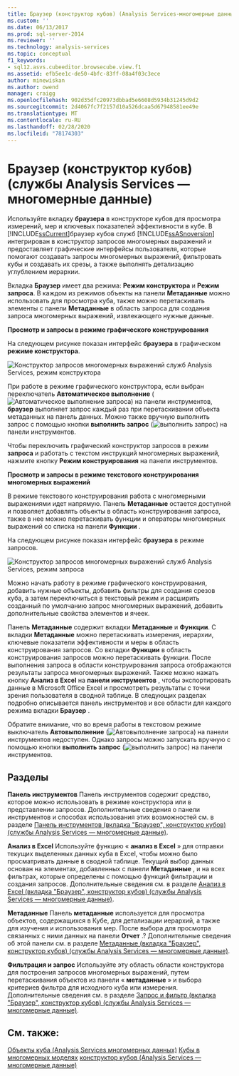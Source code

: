 ```yaml
---
title: Браузер (конструктор кубов) (Analysis Services-многомерные данные) | Документация Майкрософт
ms.custom: ''
ms.date: 06/13/2017
ms.prod: sql-server-2014
ms.reviewer: ''
ms.technology: analysis-services
ms.topic: conceptual
f1_keywords:
- sql12.asvs.cubeeditor.browsecube.view.f1
ms.assetid: efb5ee1c-de50-4bfc-83ff-08a4f03c3ece
author: minewiskan
ms.author: owend
manager: craigg
ms.openlocfilehash: 902d35dfc20973dbbad5e6608d5934b31245d9d2
ms.sourcegitcommit: 2d4067fc7f2157d10a526dcaa5d67948581ee49e
ms.translationtype: MT
ms.contentlocale: ru-RU
ms.lasthandoff: 02/28/2020
ms.locfileid: "78174303"
---
```

# <a name="browser-cube-designer-analysis-services---multidimensional-data"></a>Браузер (конструктор кубов) (службы Analysis Services — многомерные данные)
  Используйте вкладку **браузера** в конструкторе кубов для просмотра измерений, мер и ключевых показателей эффективности в кубе. В [!INCLUDE[ssCurrent](../includes/sscurrent-md.md)]браузер кубов служб [!INCLUDE[ssASnoversion](../includes/ssasnoversion-md.md)] интегрирован в конструктор запросов многомерных выражений и предоставляет графические интерфейсы пользователя, которые помогают создавать запросы многомерных выражений, фильтровать кубы и создавать их срезы, а также выполнять детализацию углублением иерархии.

 Вкладка **Браузер** имеет два режима: **Режим конструктора** и **Режим запроса**. В каждом из режимов объекты на панели **Метаданные** можно использовать для просмотра куба, также можно перетаскивать элементы с панели **Метаданные** в область запроса для создания запроса многомерных выражений, извлекающего нужные данные.

 **Просмотр и запросы в режиме графического конструирования**

 На следующем рисунке показан интерфейс **браузера** в графическом **режиме конструктора**.

 ![Конструктор запросов многомерных выражений служб Analysis Services, режим конструктора](media/rsqd-dsawas-mdx-designmode.gif "Конструктор запросов многомерных выражений служб Analysis Services, режим конструктора")

 При работе в режиме графического конструктора, если выбран переключатель **Автоматическое выполнение** (![Автоматическое выполнение запроса](media/rsqdicon-autoexecute.gif "Автоматическое выполнение запроса")) на панели инструментов, **браузер** выполняет запрос каждый раз при перетаскивании объекта метаданных на панель данных. Можно также вручную выполнить запрос с помощью кнопки **выполнить запрос** (![выполнить запрос](media/rsqdicon-run.gif "Выполнение запроса")) на панели инструментов.

 Чтобы переключить графический конструктор запросов в режим **запроса** и работать с текстом инструкций многомерных выражений, нажмите кнопку **Режим конструирования** на панели инструментов.

 **Просмотр и запросы в режиме текстового конструирования многомерных выражений**

 В режиме текстового конструирования работа с многомерными выражениями идет напрямую. Панель **Метаданные** остается доступной и позволяет добавлять объекты в область конструирования запроса, также в нее можно перетаскивать функции и операторы многомерных выражений со списка на панели **Функции** .

 На следующем рисунке показан интерфейс **браузера** в режиме запросов.

 ![Конструктор запросов многомерных выражений служб Analysis Services, режим запроса](media/rsqd-dsawas-mdx-querymode.gif "Конструктор запросов многомерных выражений служб Analysis Services, режим запроса")

 Можно начать работу в режиме графического конструирования, добавить нужные объекты, добавить фильтры для создания срезов куба, а затем переключиться в текстовый режим и расширить созданный по умолчанию запрос многомерных выражений, добавить дополнительные свойства элементов и ячеек.

 Панель **Метаданные** содержит вкладки **Метаданные** и **Функции**. С вкладки **Метаданные** можно перетаскивать измерения, иерархии, ключевые показатели эффективности и меры в область конструирования запросов. Со вкладки **Функции** в область конструирования запросов можно перетаскивать функции. После выполнения запроса в области конструирования запроса отображаются результаты запроса многомерных выражений. Также можно нажать кнопку **Анализ в Excel** на **панели инструментов** , чтобы экспортировать данные в Microsoft Office Excel и просмотреть результаты с точки зрения пользователя в сводной таблице. В следующих разделах подробно описывается панель инструментов и все области для каждого режима вкладки **Браузер** .

 Обратите внимание, что во время работы в текстовом режиме выключатель **Автовыполнение** (![Автовыполнение запроса](media/rsqdicon-autoexecute.gif "Автоматическое выполнение запроса")) на панели инструментов недоступен. Однако запросы можно запускать вручную с помощью кнопки **выполнить запрос** (![выполнить запрос](media/rsqdicon-run.gif "Выполнение запроса")) на панели инструментов.

## <a name="sections"></a>Разделы
 **Панель инструментов** Панель инструментов содержит средство, которое можно использовать в режиме конструктора или в представлении запросов. Дополнительные сведения о панели инструментов и способах использования этих возможностей см. в разделе [Панель инструментов (вкладка "Браузер", конструктор кубов) (службы Analysis Services — многомерные данные)](toolbar-browser-tab-cube-designer-analysis-services-multidimensional-data.md).

 **Анализ в Excel** Используйте функцию « **анализ в Excel** » для отправки текущих выделенных данных куба в Excel, чтобы можно было просматривать данные в сводной таблице. Текущий выбор данных основан на элементах, добавленных с панели **Метаданные** , и на всех фильтрах, которые определены с помощью функций фильтрации и создания запросов. Дополнительные сведения см. в разделе [Анализ в Excel (вкладка "Браузер", конструктор кубов) (службы Analysis Services — многомерные данные)](analyze-in-excel-browser-cube-designer-analysis-services-multidimensional-data.md).

 **Метаданные** Панель **метаданные** используется для просмотра объектов, содержащихся в Кубе, для детализации иерархий, а также для изучения и использования мер. После выбора для просмотра связанных с ними данных на панели **Отчет** .? Дополнительные сведения об этой панели см. в разделе [Метаданные (вкладка "Браузер", конструктор кубов) (службы Analysis Services — многомерные данные)](metadata-browser-tab-cube-designer-analysis-services-multidimensional-data.md).

 **Фильтрация и запрос** Используйте эту область области конструктора для построения запросов многомерных выражений, путем перетаскивания объектов из панели « **метаданные** » и выбора критериев фильтра для исходного куба или измерения. Дополнительные сведения см. в разделе [Запрос и фильтр (вкладка "Браузер", конструктор кубов) (службы Analysis Services — многомерные данные)](query-filter-browser-cube-designer-analysis-services-multidimensional-data.md).

## <a name="see-also"></a>См. также:
 [Объекты куба &#40;Analysis Services многомерных данных&#41;](multidimensional-models-olap-logical-cube-objects/cube-objects-analysis-services-multidimensional-data.md) [Кубы в многомерных моделях](multidimensional-models/cubes-in-multidimensional-models.md) [конструктор кубов &#40;Analysis Services — многомерные данные&#41;](cube-designer-analysis-services-multidimensional-data.md)


